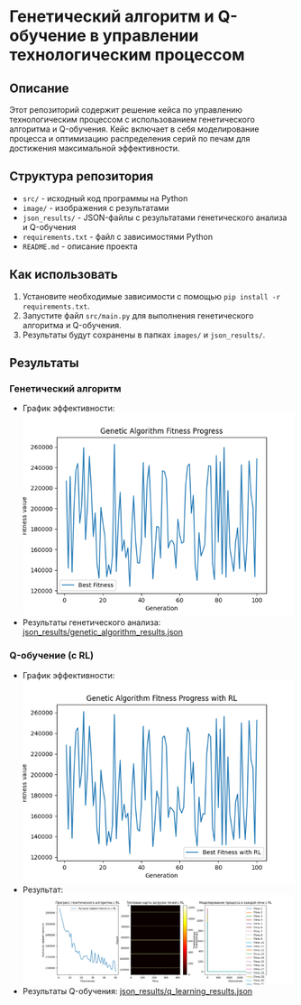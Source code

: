 # Генетический алгоритм и Q-обучение в управлении технологическим процессом

## Описание

Этот репозиторий содержит решение кейса по управлению технологическим процессом с использованием генетического алгоритма и Q-обучения. Кейс включает в себя моделирование процесса и оптимизацию распределения серий по печам для достижения максимальной эффективности.

## Структура репозитория

- `src/` - исходный код программы на Python
- `image/` - изображения с результатами
- `json_results/` - JSON-файлы с результатами генетического анализа и Q-обучения
- `requirements.txt` - файл с зависимостями Python
- `README.md` - описание проекта

## Как использовать

1. Установите необходимые зависимости с помощью `pip install -r requirements.txt`.
2. Запустите файл `src/main.py` для выполнения генетического алгоритма и Q-обучения.
3. Результаты будут сохранены в папках `images/` и `json_results/`.

## Результаты

### Генетический алгоритм

- График эффективности: ![График эффективности без RL](image/fitness_progress.png)
- Результаты генетического анализа: [json_results/genetic_algorithm_results.json](json_results/results.json)

### Q-обучение (с RL)

- График эффективности: ![График эффективности с RL](image/fitness_progress_rl.png)
- Результат: ![Тепловая карта с RL](image/Figure_1.png)
- Результаты Q-обучения: [json_results/q_learning_results.json](json_results/results_rl.json)
